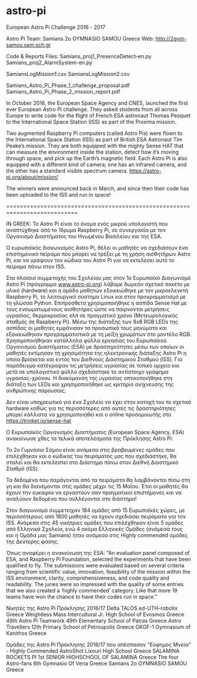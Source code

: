 # astro-pi
European Astro Pi Challenge 2016 - 2017

Astro Pi Team: Samians 	2o GYMNASIO SAMOU 	Greece
Web: http://2gym-samou.sam.sch.gr

Code & Reports Files:
Samians_proj1_PresenceDetect-en.py
Samians_proj2_AlarmSystem-en.py

SamiansLogMission1.csv
SamiansLogMission2.csv

Samians_Astro_Pi_Phase_1_challenge_proposal.pdf
Samians_Astro_Pi_Phase_2_mission_report.pdf

In October 2016, the European Space Agency and CNES, launched the first ever European Astro Pi challenge. They asked students from all across Europe to write code for the flight of French ESA astronaut Thomas Pesquet to the International Space Station (ISS) as part of the Proxima mission.

Two augmented Raspberry Pi computers (called Astro Pis) were flown to the International Space Station (ISS) as part of British ESA Astronaut Tim Peake’s mission. They are both equipped with the mighty Sense HAT that can measure the environment inside the station, detect how it’s moving through space, and pick up the Earth’s magnetic field. Each Astro Pi is also equipped with a different kind of camera; one has an infrared camera, and the other has a standard visible spectrum camera.
https://astro-pi.org/about/mission/

The winners were announced back in March, and since then their code has been uploaded to the ISS and run in space!

===========================================================================

IN GREEK:
Το Astro Pi είναι το όνομα ενός μικρού υπολογιστή που αναπτύχθηκε από το Ίδρυμα Raspberry Pi, σε συνεργασία με τον Οργανισμό Διαστήματος του Ηνωμένου Βασιλείου και της ESA.

Ο ευρωπαϊκός διαγωνισμός Astro Pi, θέλει οι μαθητές να σχεδιάσουν ένα επιστημονικό πείραμα που μπορεί να τρέξει με τη χρήση αισθητήρων Astro Pi, και να γράψουν τον κώδικα του Astro Pi για να εκτελέσει αυτό το πείραμα πάνω στον ISS.

Στα πλαίσια συμμετοχής του Σχολείου μας στον 1ο Ευρωπαϊκό Διαγωνισμό Astro Pi (πρόγραμμα www.astro-pi.org) λάβαμε δωρεάν σχετικό πακέτο με υλικό (hardware) και η ομάδα μαθητών εξοικειώθηκε με τον μικροελεγκτή Raspberry Pi, το λειτουργικό σύστημα Linux και στον προγραμματισμό με τη γλώσσα Python. Επιπρόσθετα χρησιμοποιήθηκε η ασπίδα Sense Hat με τους ενσωματωμένους αισθητήρες ώστε να παίρνονται μετρήσεις υγρασίας, θερμοκρασίας κλπ σε πραγματικό χρόνο (Μετεωρολογικός σταθμός σε Raspberry Pi). Μέσω της διάταξης των 8x8 RGB LEDs της ασπίδας οι μαθητές εμφάνισαν τα προσωπικά τους μηνύματα και εξοικειώθηκαν προγραμματιστικά με τη μείξη χρωμάτων στο μοντέλο RGB. Χρησιμοποιήθηκαν κατάλληλα φύλλα εργασίας του Ευρωπαϊκού Οργανισμού Διαστήματος (ESA) με δραστηριότητες μέσω των οποίων οι μαθητές εκτίμησαν τη χρησιμότητα της ηλεκτρονικής διάταξης Astro Pi η οποία βρίσκεται και εντός του Διεθνούς Διαστημικού Σταθμού (ISS). Για παράδειγμα κατέγραψαν τις μετρήσεις υγρασίας σε τοπικό αρχείο και μετά σε υπολογιστικό φύλλο σχεδιάστηκε το αντίστοιχο γράφημα υγρασίας-χρόνου. Η διακύμανση της υγρασίας οπτικοποιήθηκε στη διάταξη των LEDs και χρησιμοποιήθηκε ως κριτήριο ανίχνευσης της ανθρώπινης παρουσίας. 

Δεν είναι υποχρεωτικό για ένα Σχολείο να έχει στην κατοχή του το σχετικό hardware καθώς για τις περισσότερες από αυτές τις δραστηριότητες μπορεί κάλλιστα να χρησιμοποιηθεί και ο online προσομοιωτής στο https://trinket.io/sense-hat

Ο Eυρωπαϊκός Οργανισμός Διαστήματος (European Space Agency, ESA) ανακοίνωσε χθες τα τελικά αποτελέσματα της Πρόκλησης Astro Pi:

To 2ο Γυμνάσιο Σάμου είναι ανάμεσα στις βραβευμένες ομάδες που επιλέχθηκαν και ο κώδικας του πειράματός μας που σχεδιάστηκε, θα σταλεί και θα εκτελεστεί στο Διάστημα πάνω στον Διεθνή Διαστημικό Σταθμό (ISS).

Τα δεδομένα που παράγονται από τα πειράματα θα λαμβάνονται πίσω στη γη και θα  διανέμονται στις ομάδες μέχρι τις 15 Μαΐου. Έτσι οι μαθητές θα έχουν την ευκαιρία να εργαστούν σαν πραγματικοί επιστήμονες και να αναλύουν δεδομένα που συλλέγονται στο διάστημα!

Στον διαγωνισμό συμμετείχαν 184 ομάδες από 15 Ευρωπαϊκές χώρες, με περισσότερους από 1800 μαθητές να έχουν σχεδιάσει πειράματα για τον ISS. Ανάμεσα στις 45 νικήτριες ομάδες που επιλέχθηκαν είναι 5 ομάδες από Ελληνικά Σχολεία, ενώ 4 ακόμα Ελληνικές Ομάδες (ανάμεσά τους και η Ομάδα μας Samians) ήταν ανάμεσα στις Highly commended ομάδες της Δεύτερης φάσης.

Όπως αναφέρει η ανακοίνωση της ESA: "An evaluation panel composed of ESA, and Raspberry Pi Foundation, selected the experiments that have been qualified to fly. The submissions were evaluated based on several criteria ranging from scientific value, innovation, feasibility of the mission within the ISS environment, clarity, comprehensiveness, and code quality and readability. The juries were so impressed with the quality of some entries that we also created a ‘highly commended’ category. Like that more 19 teams have won the chance to have their codes run in space."  

Νικητές της Astro Pi Πρόκλησης 2016/17
Delta 	TALOS ed-UTH-robotix 	Greece
Weightless Mass 	Intercultural Jr. High School of Evosmos 	Greece
49th Astro Pi Teamwork 	49th Elementary School of Patras 	Greece
Astro Travellers 	12th Primary School of Petroupolis 	Greece
GKGF-1 	Gymnasium of Kanithos 	Greece

Ομάδες της Astro Pi Πρόκλησης 2016/17 που απέσπασαν "Εύφημος Μνεία" - Highly Commended
AstroShot 	Lixouri High School 	Greece
SALAMINA ROCKETS PI 	1st SENIOR HIGHSCHOOL OF SALAMINA 	Greece
The four Astro-fans 	6th Gymnasio Of Veria 	Greece
Samians 	2o GYMNASIO SAMOU 	Greece
